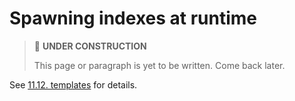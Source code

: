# Spawning indexes at runtime

> 🚧 **UNDER CONSTRUCTION**
>
> This page or paragraph is yet to be written. Come back later.

See [11.12. templates](../config-reference/templates.md) for details.
